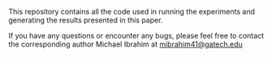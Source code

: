 This repository contains all the code used in running the experiments and generating the results presented in this paper.

If you have any questions or encounter any bugs, please feel free to contact the corresponding author Michael Ibrahim at 
mibrahim41@gatech.edu